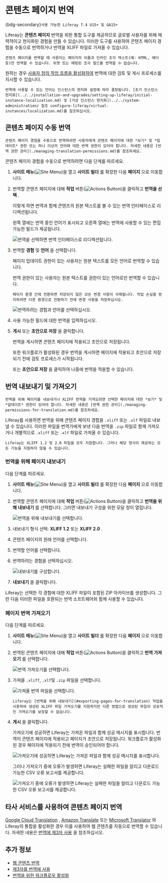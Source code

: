 # 콘텐츠 페이지 번역

{bdg-secondary}`사용 가능한 Liferay 7.4 U15+ 및 GA15+`

Liferay는 **콘텐츠 페이지** 번역을 위한 통합 도구를 제공하므로 글로벌 사용자를 위해 매력적이고 현지화된 경험을 만들 수 있습니다. 이러한 도구를 사용하여 콘텐츠 페이지 경험을 수동으로 번역하거나 번역을 XLIFF 파일로 가져올 수 있습니다.

```{important}
콘텐츠 페이지를 번역할 때 사용자는 페이지의 이름과 인라인 조각 텍스트(예: HTML, 헤더 등)만 번역할 수 있습니다. 위젯 또는 매핑된 조각 필드를 번역할 수 없습니다.
```

원하는 경우 [사용자 정의 작업 흐름을 활성화하여](./enabling-workflows-for-translations.md) 번역에 대한 검토 및 게시 프로세스를 지시할 수 있습니다.

```{note}
번역에 사용할 수 있는 언어는 인스턴스의 현지화 설정에 따라 결정됩니다. [초기 인스턴스 현지화](../../installation-and-upgrades/setting-up-liferay/initial-instance-localization.md) 및 [가상 인스턴스 현지화](../../system-administration/ 참조 configure-liferay/virtual-instances/localization.md)를 참조하십시오.
```

## 콘텐츠 페이지 수동 번역

```{note}
콘텐츠 페이지 경험을 수동으로 번역하려면 사용자에게 콘텐츠 페이지에 대한 *보기* 및 *업데이트* 권한 또는 하나 이상의 언어에 대한 번역 권한이 있어야 합니다. 자세한 내용은 [번역 권한 관리](./managing-translation-permissions.md)를 참조하세요.
```

콘텐츠 페이지 경험을 수동으로 번역하려면 다음 단계를 따르세요.

1. **사이트 메뉴**(![Site Menu](../../images/icon-product-menu.png))을 열고 **사이트 빌더** 를 확장한 다음 **페이지** 으로 이동합니다.

1. 번역할 콘텐츠 페이지에 대해 **작업** 버튼(![Actions Button](../../images/icon-actions.png))을 클릭하고 **번역을 선택** .

   이렇게 하면 번역과 함께 콘텐츠의 원본 텍스트를 볼 수 있는 번역 인터페이스로 리디렉션됩니다.

   왼쪽 열에는 번역 중인 언어가 표시되고 오른쪽 열에는 번역에 사용할 수 있는 편집 가능한 필드가 제공됩니다.

   ![번역을 선택하면 번역 인터페이스로 리디렉션됩니다.](./translating-content-pages/images/01.png)

1. 번역할 **경험** 및 **언어** 을 선택합니다.

   페이지 업데이트 권한이 있는 사용자는 원본 텍스트를 모든 언어로 번역할 수 있습니다.

   번역 권한이 있는 사용자는 원본 텍스트를 권한이 있는 언어로만 번역할 수 있습니다.

   ```{important}
   페이지 환경 간에 전환하면 저장되지 않은 모든 변경 사항이 삭제됩니다. 작업 손실을 방지하려면 다른 환경으로 전환하기 전에 변경 사항을 저장하십시오.
   ```

   ![번역하려는 경험과 언어를 선택하십시오.](./translating-content-pages/images/02.png)

1. 사용 가능한 필드에 대한 번역을 입력하십시오.

1. **게시** 또는 **초안으로 저장** 을 클릭합니다.

   번역을 게시하면 콘텐츠 페이지에 적용되고 초안으로 저장됩니다.

   또한 워크플로가 활성화된 경우 번역을 게시하면 페이지에 적용되고 초안으로 저장되기 전에 검토 프로세스가 시작됩니다.

   또는 **초안으로 저장** 을 클릭하여 나중에 번역을 적용할 수 있습니다.

## 번역 내보내기 및 가져오기

```{note}
번역을 위해 페이지를 내보내거나 XLIFF 번역을 가져오려면 선택한 페이지에 대한 *보기* 및 *업데이트* 권한이 있어야 합니다. 자세한 내용은 [번역 권한 관리](./managing-permissions-for-translation.md)를 참조하세요.
```

Liferay를 사용하면 번역을 위해 콘텐츠 페이지 경험을 `.xliff` 또는 `.xlf` 파일로 내보낼 수 있습니다. 이러한 파일을 번역가에게 보낸 다음 번역을 `.zip` 파일로 함께 가져오거나 개별적으로 `.xliff` 또는 `.xlf` 파일로 가져올 수 있습니다.

```{important}
Liferay는 XLIFF 1.2 및 2.0 파일을 모두 지원합니다. 그러나 해당 형식이 제공하는 모든 기능을 지원하지 않을 수 있습니다.
```

### 번역을 위해 페이지 내보내기

다음 단계를 따르세요.

1. **사이트 메뉴**(![Site Menu](../../images/icon-product-menu.png))을 열고 **사이트 빌더** 를 확장한 다음 **페이지** 으로 이동합니다.

1. 번역할 콘텐츠 페이지에 대해 **작업** 버튼(![Actions Button](../../images/icon-actions.png))을 클릭하고 **번역을 위해 내보내기** 를 선택합니다. 그러면 내보내기 구성을 위한 모달 창이 열립니다.

   ![번역을 위해 내보내기를 선택합니다.](./translating-content-pages/images/03.png)

1. 내보내기 형식 선택: **XLIFF 1.2** 또는 **XLIFF 2.0** .

1. 콘텐츠 페이지의 원래 언어를 선택합니다.

1. 번역할 언어를 선택합니다.

1. 번역하려는 경험을 선택하십시오.

   ![내보내기를 구성합니다.](./translating-content-pages/images/04.png)

1. **내보내기** 을 클릭합니다.

Liferay는 선택한 각 경험에 대한 XLIFF 파일이 포함된 ZIP 아카이브를 생성합니다. 그런 다음 이러한 파일을 호환되는 번역 소프트웨어와 함께 사용할 수 있습니다.

### 페이지 번역 가져오기

다음 단계를 따르세요.

1. **사이트 메뉴**(![Site Menu](../../images/icon-product-menu.png))을 열고 **사이트 빌더** 를 확장한 다음 **페이지** 으로 이동합니다.

1. 번역된 콘텐츠 페이지에 대해 **작업** 버튼(![Actions Button](../../images/icon-actions.png))을 클릭하고 **번역 가져오기** 를 선택합니다.

   ![번역 가져오기를 선택합니다.](./translating-content-pages/images/05.png)

1. 가져올 `.xliff`, `.xlf`및 `.zip` 파일을 선택합니다.

   ![가져올 번역 파일을 선택합니다.](./translating-content-pages/images/06.png)

   ```{important}
   Liferay는 [번역을 위해 내보내기](#exporting-pages-for-translation) 작업을 사용하여 생성된 XLIFF 파일 가져오기를 지원하지만 다른 방법으로 생성된 파일의 성공적인 가져오기를 보장할 수 없습니다.
   ```

1. **게시** 을 클릭합니다.

   가져오기에 성공하면 Liferay는 가져온 파일과 함께 성공 메시지를 표시합니다. 번역이 콘텐츠 페이지에 적용되고 페이지가 초안으로 저장됩니다. 워크플로가 활성화된 경우 페이지에 적용되기 전에 번역이 승인되어야 합니다.

   ![가져오기에 성공하면 Liferay는 가져온 파일과 함께 성공 메시지를 표시합니다.](./translating-content-pages/images/07.png)

   그러나 가져오기 중에 오류가 발생하면 Liferay는 실패한 파일을 알리고 다운로드 가능한 CSV 오류 보고서를 제공합니다.

   ![가져오기 중에 오류가 발생하면 Liferay는 실패한 파일을 알리고 다운로드 가능한 CSV 오류 보고서를 제공합니다.](./translating-content-pages/images/08.png)

## 타사 서비스를 사용하여 콘텐츠 페이지 번역

[Google Cloud Translation](./using-third-parties-for-translation.md#enabling-google-cloud-translation) , [Amazon Translate](./using-third-parties-for-translation.md#enabling-amazon-translate) 또는 [Microsoft Translator](./using-third-parties-for-translation.md#enabling-microsoft-translator) 와 Liferay의 통합을 활성화한 경우 이를 사용하여 웹 콘텐츠를 자동으로 번역할 수 있습니다. 자세한 내용은 [번역에 제3자 사용](./using-third-parties-for-translation.md) 을 참조하십시오.

## 추가 정보

* [웹 콘텐츠 번역](./translating-web-content.md)
* [제3자를 번역에 사용](./using-third-parties-for-translation.md)
* [번역을 위한 워크플로우 활성화](./enabling-workflows-for-translations.md)
